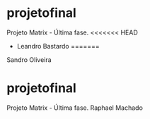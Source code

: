 ﻿# projetofinal
Projeto Matrix - Última fase.
<<<<<<< HEAD
- Leandro Bastardo
=======

Sandro Oliveira
# projetofinal
Projeto Matrix - Última fase.
Raphael Machado